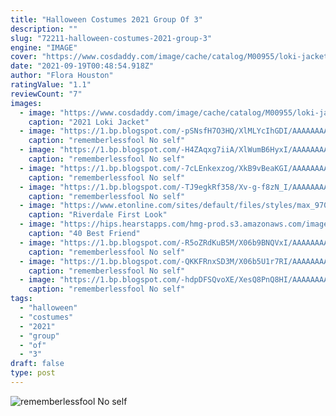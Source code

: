 ```yaml
---
title: "Halloween Costumes 2021 Group Of 3"
description: ""
slug: "72211-halloween-costumes-2021-group-3"
engine: "IMAGE"
cover: "https://www.cosdaddy.com/image/cache/catalog/M00955/loki-jacket-2021(8)-600x600.jpg"
date: "2021-09-19T00:48:54.918Z"
author: "Flora Houston"
ratingValue: "1.1"
reviewCount: "7"
images:
  - image: "https://www.cosdaddy.com/image/cache/catalog/M00955/loki-jacket-2021(8)-600x600.jpg"
    caption: "2021 Loki Jacket"
  - image: "https://1.bp.blogspot.com/-pSNsfH7O3HQ/XlMLYcIhGDI/AAAAAAAAdh0/y38CMZ-EmNgHy1vQOK8o_BM63HNhgSJigCLcBGAsYHQ/s1600/Untitled784.png"
    caption: "rememberlessfool No self"
  - image: "https://1.bp.blogspot.com/-H4ZAqxg7iiA/XlWumB6HyxI/AAAAAAAAdys/F8tC5jAoH_YUoKGswp8uumeNba4fz9hzwCLcBGAsYHQ/s1600/Untitled5666666.png"
    caption: "rememberlessfool No self"
  - image: "https://1.bp.blogspot.com/-7cLEnkexzog/XkB9vBeaKGI/AAAAAAAAciI/ukkE_ZO-cQ4WGfme7TPWWnSuMUXSHzZNwCLcBGAsYHQ/s1600/Untitled411.png"
    caption: "rememberlessfool No self"
  - image: "https://1.bp.blogspot.com/-TJ9egkRf358/Xv-g-f8zN_I/AAAAAAAAfB8/EpRqqUePujoPyf8TEGV9Aek9r42D_6qRACLcBGAsYHQ/s1600/GOPR1196.JPG"
    caption: "rememberlessfool No self"
  - image: "https://www.etonline.com/sites/default/files/styles/max_970x546/public/images/2019-10/bugged-riverdalehalloween3.png?h=c673cd1c&itok=tybjlWS1"
    caption: "Riverdale First Look"
  - image: "https://hips.hearstapps.com/hmg-prod.s3.amazonaws.com/images/best-friend-halloween-costumes-powerpuff-girls-1570471049.jpg?crop=0.999687597625742xw:1xh;center,top&resize=480:*"
    caption: "40 Best Friend"
  - image: "https://1.bp.blogspot.com/-R5oZRdKuB5M/X06b9BNQVxI/AAAAAAAAf0A/RoKER710zrQ3Pw_CV9zn04Cbj1RITAoQACLcBGAsYHQ/s1600/Untitled2098.png"
    caption: "rememberlessfool No self"
  - image: "https://1.bp.blogspot.com/-QKKFRnxSD3M/X06b5U1r7RI/AAAAAAAAfzI/UQS5fouFQPkT3xNSxuTEUuO01TVstSo5ACLcBGAsYHQ/s640/Untitled2084.png"
    caption: "rememberlessfool No self"
  - image: "https://1.bp.blogspot.com/-hdpDFSQvoXE/XesQ8PnQ8HI/AAAAAAAAbmA/L8F9Rs89yRovu-oPaNGOgfso0R5RDMJWgCLcBGAsYHQ/s1600/Untitled40.png"
    caption: "rememberlessfool No self"
tags:
  - "halloween"
  - "costumes"
  - "2021"
  - "group"
  - "of"
  - "3"
draft: false
type: post
---
```



![rememberlessfool No self](https://1.bp.blogspot.com/-QKKFRnxSD3M/X06b5U1r7RI/AAAAAAAAfzI/UQS5fouFQPkT3xNSxuTEUuO01TVstSo5ACLcBGAsYHQ/s640/Untitled2084.png "rememberlessfool No self")


<!--inArticleAds-->

<!--galleryOne-->


<!--inArticleAds-->

<!--galleryTwo-->


<!--galleryThree-->

